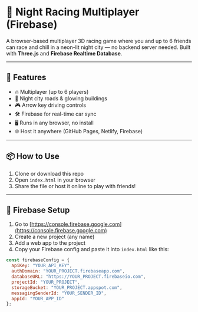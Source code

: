# 🌃 Night Racing Multiplayer (Firebase)

A browser-based multiplayer 3D racing game where you and up to 6 friends can race and chill in a neon-lit night city — no backend server needed. Built with **Three.js** and **Firebase Realtime Database**.

---

## 🚗 Features

- 🔥 Multiplayer (up to 6 players)
- 🌃 Night city roads & glowing buildings
- 🎮 Arrow key driving controls
- 🛠️ Firebase for real-time car sync
- 🖥️ Runs in any browser, no install
- 🌐 Host it anywhere (GitHub Pages, Netlify, Firebase)

---

## 📦 How to Use

1. Clone or download this repo
2. Open `index.html` in your browser
3. Share the file or host it online to play with friends!

---

## 🔧 Firebase Setup

1. Go to [https://console.firebase.google.com](https://console.firebase.google.com)
2. Create a new project (any name)
3. Add a web app to the project
4. Copy your Firebase config and paste it into `index.html` like this:

```js
const firebaseConfig = {
  apiKey: "YOUR_API_KEY",
  authDomain: "YOUR_PROJECT.firebaseapp.com",
  databaseURL: "https://YOUR_PROJECT.firebaseio.com",
  projectId: "YOUR_PROJECT",
  storageBucket: "YOUR_PROJECT.appspot.com",
  messagingSenderId: "YOUR_SENDER_ID",
  appId: "YOUR_APP_ID"
};
